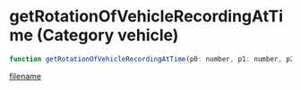 # getRotationOfVehicleRecordingAtTime (Category vehicle)

```js
function getRotationOfVehicleRecordingAtTime(p0: number, p1: number, p2: intPtr): Array
```

[filename](getRotationOfVehicleRecordingAtTime_m.md ':include')